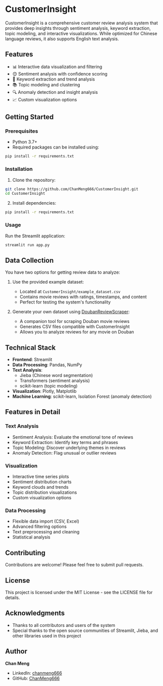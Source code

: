# CustomerInsight

CustomerInsight is a comprehensive customer review analysis system that provides deep insights through sentiment analysis, keyword extraction, topic modeling, and interactive visualizations. While optimized for Chinese language reviews, it also supports English text analysis.

## Features

- 📊 Interactive data visualization and filtering
- 😊 Sentiment analysis with confidence scoring
- 🔑 Keyword extraction and trend analysis
- 📚 Topic modeling and clustering
- 🔍 Anomaly detection and insight analysis
- 📈 Custom visualization options

## Getting Started

### Prerequisites

- Python 3.7+
- Required packages can be installed using:
```bash
pip install -r requirements.txt
```

### Installation

1. Clone the repository:
```bash
git clone https://github.com/ChanMeng666/CustomerInsight.git
cd CustomerInsight
```

2. Install dependencies:
```bash
pip install -r requirements.txt
```

### Usage

Run the Streamlit application:
```bash
streamlit run app.py
```

## Data Collection

You have two options for getting review data to analyze:

1. Use the provided example dataset:
   - Located at `CustomerInsight/example_dataset.csv`
   - Contains movie reviews with ratings, timestamps, and content
   - Perfect for testing the system's functionality

2. Generate your own dataset using [DoubanReviewScraper](https://github.com/ChanMeng666/DoubanReviewScraper):
   - A companion tool for scraping Douban movie reviews
   - Generates CSV files compatible with CustomerInsight
   - Allows you to analyze reviews for any movie on Douban

## Technical Stack

- **Frontend**: Streamlit
- **Data Processing**: Pandas, NumPy
- **Text Analysis**: 
  - Jieba (Chinese word segmentation)
  - Transformers (sentiment analysis)
  - scikit-learn (topic modeling)
- **Visualization**: Plotly, Matplotlib
- **Machine Learning**: scikit-learn, Isolation Forest (anomaly detection)

## Features in Detail

### Text Analysis
- Sentiment Analysis: Evaluate the emotional tone of reviews
- Keyword Extraction: Identify key terms and phrases
- Topic Modeling: Discover underlying themes in reviews
- Anomaly Detection: Flag unusual or outlier reviews

### Visualization
- Interactive time series plots
- Sentiment distribution charts
- Keyword clouds and trends
- Topic distribution visualizations
- Custom visualization options

### Data Processing
- Flexible data import (CSV, Excel)
- Advanced filtering options
- Text preprocessing and cleaning
- Statistical analysis

## Contributing

Contributions are welcome! Please feel free to submit pull requests.

## License

This project is licensed under the MIT License - see the LICENSE file for details.

## Acknowledgments

- Thanks to all contributors and users of the system
- Special thanks to the open source communities of Streamlit, Jieba, and other libraries used in this project

## Author

**Chan Meng**

- LinkedIn: [chanmeng666](https://www.linkedin.com/in/chanmeng666/)
- GitHub: [ChanMeng666](https://github.com/ChanMeng666)
